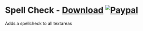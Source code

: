 # Spell Check - [Download](https://betterdiscord.net/ghdl?url=https://raw.githubusercontent.com/mwittrien/BetterDiscordAddons/master/Plugins/SpellCheck/SpellCheck.plugin.js) [![Paypal][paypal-badge]][paypal-link] 

[paypal-badge]: https://img.shields.io/badge/Paypal-Donate!-%2300457C.svg?logo=paypal&style=flat
[paypal-link]: https://paypal.me/MircoWittrien

Adds a spellcheck to all textareas
